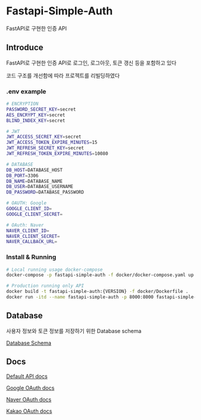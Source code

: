 # Fastapi-Simple-Auth

FastAPI로 구현한 인증 API

## Introduce
FastAPI로 구현한 인증 API로 로그인, 로그아웃, 토큰 갱신 등을 포함하고 있다

코드 구조를 개선함에 따라 프로젝트를 리빌딩하였다

### .env example
```bash
# ENCRYPTION
PASSWORD_SECRET_KEY=secret
AES_ENCRYPT_KEY=secret
BLIND_INDEX_KEY=secret

# JWT
JWT_ACCESS_SECRET_KEY=secret
JWT_ACCESS_TOKEN_EXPIRE_MINUTES=15
JWT_REFRESH_SECRET_KEY=secret
JWT_REFRESH_TOKEN_EXPIRE_MINUTES=10080

# DATABASE
DB_HOST=DATABASE_HOST
DB_PORT=3306
DB_NAME=DATABASE_NAME
DB_USER=DATABASE_USERNAME
DB_PASSWORD=DATABASE_PASSWORD

# OAUTH: Google
GOOGLE_CLIENT_ID=
GOOGLE_CLIENT_SECRET=

# OAuth: Naver
NAVER_CLIENT_ID=
NAVER_CLIENT_SECRET=
NAVER_CALLBACK_URL=
```

### Install & Running
```bash
# Local running usage docker-compose
docker-compose -p fastapi-simple-auth -f docker/docker-compose.yaml up -d --build

# Production running only API
docker build -t fastapi-simple-auth:{VERSION} -f docker/Dockerfile .
docker run -itd --name fastapi-simple-auth -p 8000:8000 fastapi-simple-auth:{VERSION}
```

## Database

사용자 정보와 토큰 정보를 저장하기 위한 Database schema

[Database Schema](sql/init.sql)


## Docs

[Default API docs](docs/DEFAULT.md)

[Google OAuth docs](docs/GOOGLE_OAUTH.md)

[Naver OAuth docs](docs/NAVER_OAUTH.md)

[Kakao OAuth docs](docs/KAKAO_OAUTH.md)


